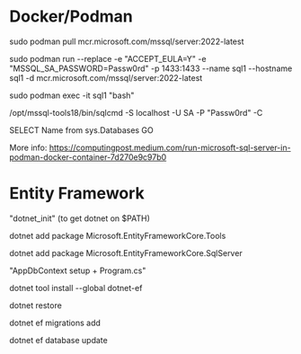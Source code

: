 # Docker/Podman

sudo podman pull mcr.microsoft.com/mssql/server:2022-latest

sudo podman run --replace -e "ACCEPT_EULA=Y" -e "MSSQL_SA_PASSWORD=Passw0rd" -p 1433:1433 --name sql1 --hostname sql1 -d mcr.microsoft.com/mssql/server:2022-latest

sudo podman exec -it sql1 "bash"

/opt/mssql-tools18/bin/sqlcmd -S localhost -U SA -P "Passw0rd" -C

SELECT Name from sys.Databases
GO


More info: https://computingpost.medium.com/run-microsoft-sql-server-in-podman-docker-container-7d270e9c97b0



# Entity Framework

"dotnet_init" (to get dotnet on $PATH)

dotnet add package Microsoft.EntityFrameworkCore.Tools

dotnet add package Microsoft.EntityFrameworkCore.SqlServer

"AppDbContext setup + Program.cs"

dotnet tool install --global dotnet-ef

dotnet restore

dotnet ef migrations add <name>

dotnet ef database update
